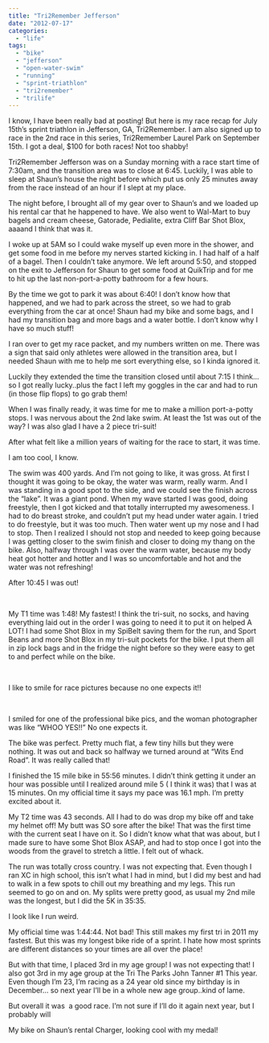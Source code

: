 ```yaml
---
title: "Tri2Remember Jefferson"
date: "2012-07-17"
categories: 
  - "life"
tags: 
  - "bike"
  - "jefferson"
  - "open-water-swim"
  - "running"
  - "sprint-triathlon"
  - "tri2remember"
  - "trilife"
---
```


I know, I have been really bad at posting! But here is my race recap for July 15th’s sprint triathlon in Jefferson, GA, Tri2Remember. I am also signed up to race in the 2nd race in this series, Tri2Remember Laurel Park on September 15th. I got a deal, $100 for both races! Not too shabby!

Tri2Remember Jefferson was on a Sunday morning with a race start time of 7:30am, and the transition area was to close at 6:45. Luckily, I was able to sleep at Shaun’s house the night before which put us only 25 minutes away from the race instead of an hour if I slept at my place.

The night before, I brought all of my gear over to Shaun’s and we loaded up his rental car that he happened to have. We also went to Wal-Mart to buy bagels and cream cheese, Gatorade, Pedialite, extra Cliff Bar Shot Blox, aaaand I think that was it.

I woke up at 5AM so I could wake myself up even more in the shower, and get some food in me before my nerves started kicking in. I had half of a half of a bagel. Then I couldn’t take anymore. We left around 5:50, and stopped on the exit to Jefferson for Shaun to get some food at QuikTrip and for me to hit up the last non-port-a-potty bathroom for a few hours.

By the time we got to park it was about 6:40! I don’t know how that happened, and we had to park across the street, so we had to grab everything from the car at once! Shaun had my bike and some bags, and I had my transition bag and more bags and a water bottle. I don’t know why I have so much stuff!

I ran over to get my race packet, and my numbers written on me. There was a sign that said only athletes were allowed in the transition area, but I needed Shaun with me to help me sort everything else, so I kinda ignored it.

Luckily they extended the time the transition closed until about 7:15 I think…so I got really lucky..plus the fact I left my goggles in the car and had to run (in those flip flops) to go grab them!

When I was finally ready, it was time for me to make a million port-a-potty stops. I was nervous about the 2nd lake swim. At least the 1st was out of the way? I was also glad I have a 2 piece tri-suit!

After what felt like a million years of waiting for the race to start, it was time.

I am too cool, I know.

The swim was 400 yards. And I’m not going to like, it was gross. At first I thought it was going to be okay, the water was warm, really warm. And I was standing in a good spot to the side, and we could see the finish across the “lake”. It was a giant pond. When my wave started I was good, doing freestyle, then I got kicked and that totally interrupted my awesomeness. I had to do breast stroke, and couldn’t put my head under water again. I tried to do freestyle, but it was too much. Then water went up my nose and I had to stop. Then I realized I should not stop and needed to keep going because I was getting closer to the swim finish and closer to doing my thang on the bike. Also, halfway through I was over the warm water, because my body heat got hotter and hotter and I was so uncomfortable and hot and the water was not refreshing!

After 10:45 I was out!

 

My T1 time was 1:48! My fastest! I think the tri-suit, no socks, and having everything laid out in the order I was going to need it to put it on helped A LOT! I had some Shot Blox in my SpiBelt saving them for the run, and Sport Beans and more Shot Blox in my tri-suit pockets for the bike. I put them all in zip lock bags and in the fridge the night before so they were easy to get to and perfect while on the bike.

 

I like to smile for race pictures because no one expects it!!

 

I smiled for one of the professional bike pics, and the woman photographer was like “WHOO YES!!” No one expects it.

The bike was perfect. Pretty much flat, a few tiny hills but they were nothing. It was out and back so halfway we turned around at “Wits End Road”. It was really called that!

I finished the 15 mile bike in 55:56 minutes. I didn’t think getting it under an hour was possible until I realized around mile 5 ( I think it was) that I was at 15 minutes. On my official time it says my pace was 16.1 mph. I’m pretty excited about it.

My T2 time was 43 seconds. All I had to do was drop my bike off and take my helmet off! My butt was SO sore after the bike! That was the first time with the current seat I have on it. So I didn’t know what that was about, but I made sure to have some Shot Blox ASAP, and had to stop once I got into the woods from the gravel to stretch a little. I felt out of whack.

The run was totally cross country. I was not expecting that. Even though I ran XC in high school, this isn’t what I had in mind, but I did my best and had to walk in a few spots to chill out my breathing and my legs. This run seemed to go on and on. My splits were pretty good, as usual my 2nd mile was the longest, but I did the 5K in 35:35.

I look like I run weird.

My official time was 1:44:44. Not bad! This still makes my first tri in 2011 my fastest. But this was my longest bike ride of a sprint. I hate how most sprints are different distances so your times are all over the place!

But with that time, I placed 3rd in my age group! I was not expecting that! I also got 3rd in my age group at the Tri The Parks John Tanner #1 This year. Even though I’m 23, I’m racing as a 24 year old since my birthday is in December… so next year I’ll be in a whole new age group..kind of lame.

But overall it was  a good race. I’m not sure if I’ll do it again next year, but I probably will 

My bike on Shaun’s rental Charger, looking cool with my medal!
